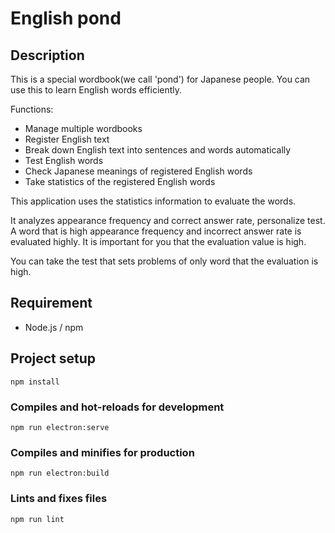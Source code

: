 # English pond

## Description
This is a special wordbook(we call 'pond') for Japanese people. You can use this to learn English words efficiently.

Functions:
- Manage multiple wordbooks
- Register English text
- Break down English text into sentences and words automatically
- Test English words
- Check Japanese meanings of registered English words
- Take statistics of the registered English words

This application uses the statistics information to evaluate the words.

It analyzes appearance frequency and correct answer rate, personalize test.
A word that is high appearance frequency and incorrect answer rate is evaluated highly. It is important for you that the evaluation value is high.

You can take the test that sets problems of only word that the evaluation is high.

## Requirement
- Node.js / npm

## Project setup
```
npm install
```

### Compiles and hot-reloads for development
```
npm run electron:serve
```

### Compiles and minifies for production
```
npm run electron:build
```

### Lints and fixes files
```
npm run lint
```